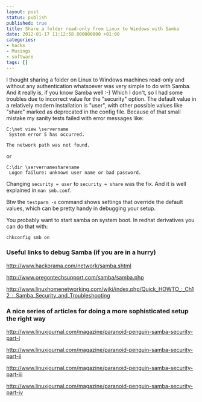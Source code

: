 ```yaml
---
layout: post
status: publish
published: true
title: Share a folder read-only from Linux to Windows with Samba
date: 2012-01-17 11:12:58.000000000 +01:00
categories:
- hacks
- Musings
- software
tags: []
---
```

I thought sharing a folder on Linux to Windows machines read-only and without any authentication whatsoever was very simple to do with Samba. And it really is, if you know Samba well :-) Which I don't, so I had some troubles due to incorrect value for the "security" option. The default value in a relatively modern installation is "user", with other possible values like "share" marked as deprecated in the config file. Because of that small mistake my sanity tests failed with error messages like:

```
C:\net view \servername
 System error 5 has occurred.

The network path was not found.
```

or

```
C:\dir \servernamesharename
 Logon failure: unknown user name or bad password.
```

Changing `security = user` to `security = share` was the fix. And it is well explained in `man smb.conf`.

Btw the `testparm -s` command shows settings that override the default values, which can be pretty handy in debugging your setup.

You probably want to start samba on system boot. In redhat derivatives you can do that with:

```
chkconfig smb on
```


### Useful links to debug Samba (if you are in a hurry)

http://www.hackorama.com/network/samba.shtml

http://www.oregontechsupport.com/samba/samba.php

http://www.linuxhomenetworking.com/wiki/index.php/Quick_HOWTO_:_Ch12_:_Samba_Security_and_Troubleshooting

### A nice series of articles for doing a more sophisticated setup the right way

http://www.linuxjournal.com/magazine/paranoid-penguin-samba-security-part-i

http://www.linuxjournal.com/magazine/paranoid-penguin-samba-security-part-ii

http://www.linuxjournal.com/magazine/paranoid-penguin-samba-security-part-iii

http://www.linuxjournal.com/magazine/paranoid-penguin-samba-security-part-iv
